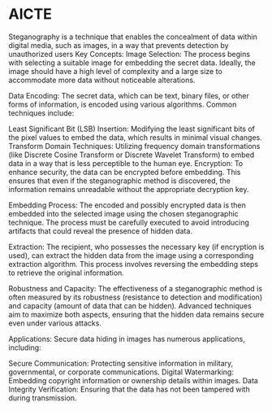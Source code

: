 # AICTE
Steganography is a technique that enables the concealment of data within digital media, such as images, in a way that prevents detection by unauthorized users
Key Concepts:
Image Selection: The process begins with selecting a suitable image for embedding the secret data. Ideally, the image should have a high level of complexity and a large size to accommodate more data without noticeable alterations.

Data Encoding: The secret data, which can be text, binary files, or other forms of information, is encoded using various algorithms. Common techniques include:

Least Significant Bit (LSB) Insertion: Modifying the least significant bits of the pixel values to embed the data, which results in minimal visual changes.
Transform Domain Techniques: Utilizing frequency domain transformations (like Discrete Cosine Transform or Discrete Wavelet Transform) to embed data in a way that is less perceptible to the human eye.
Encryption: To enhance security, the data can be encrypted before embedding. This ensures that even if the steganographic method is discovered, the information remains unreadable without the appropriate decryption key.

Embedding Process: The encoded and possibly encrypted data is then embedded into the selected image using the chosen steganographic technique. The process must be carefully executed to avoid introducing artifacts that could reveal the presence of hidden data.

Extraction: The recipient, who possesses the necessary key (if encryption is used), can extract the hidden data from the image using a corresponding extraction algorithm. This process involves reversing the embedding steps to retrieve the original information.

Robustness and Capacity: The effectiveness of a steganographic method is often measured by its robustness (resistance to detection and modification) and capacity (amount of data that can be hidden). Advanced techniques aim to maximize both aspects, ensuring that the hidden data remains secure even under various attacks.

Applications: Secure data hiding in images has numerous applications, including:

Secure Communication: Protecting sensitive information in military, governmental, or corporate communications.
Digital Watermarking: Embedding copyright information or ownership details within images.
Data Integrity Verification: Ensuring that the data has not been tampered with during transmission.
